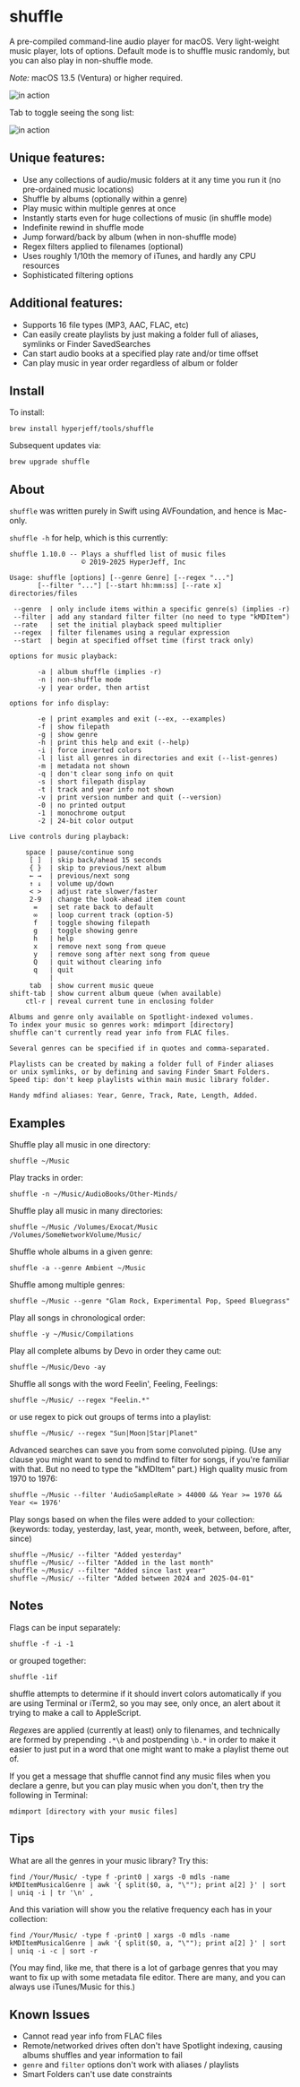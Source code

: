 shuffle
=======
A pre-compiled command-line audio player for macOS.
Very light-weight music player, lots of options.
Default mode is to shuffle music randomly,
but you can also play in non-shuffle mode.

*Note:* macOS 13.5 (Ventura) or higher required.

![in action](https://github.com/hyperjeff/shuffle/blob/master/screen3.png)

Tab to toggle seeing the song list:

![in action](https://github.com/hyperjeff/shuffle/blob/master/screen2.png)

## Unique features:
- Use any collections of audio/music folders at it any time you run it (no pre-ordained music locations)
- Shuffle by albums (optionally within a genre)
- Play music within multiple genres at once
- Instantly starts even for huge collections of music (in shuffle mode)
- Indefinite rewind in shuffle mode
- Jump forward/back by album (when in non-shuffle mode)
- Regex filters applied to filenames (optional)
- Uses roughly 1/10th the memory of iTunes, and hardly any CPU resources
- Sophisticated filtering options

## Additional features:
- Supports 16 file types (MP3, AAC, FLAC, etc)
- Can easily create playlists by just making a folder full of aliases, symlinks or Finder SavedSearches
- Can start audio books at a specified play rate and/or time offset
- Can play music in year order regardless of album or folder

## Install
To install:
```
brew install hyperjeff/tools/shuffle
```

Subsequent updates via:
```
brew upgrade shuffle
```

## About
`shuffle` was written purely in Swift using AVFoundation, and hence is Mac-only.

`shuffle -h` for help, which is this currently:

```
shuffle 1.10.0 -- Plays a shuffled list of music files
                  © 2019-2025 HyperJeff, Inc

Usage: shuffle [options] [--genre Genre] [--regex "..."]
       [--filter "..."] [--start hh:mm:ss] [--rate x] directories/files

 --genre  | only include items within a specific genre(s) (implies -r)
 --filter | add any standard filter filter (no need to type "kMDItem")
 --rate   | set the initial playback speed multiplier
 --regex  | filter filenames using a regular expression
 --start  | begin at specified offset time (first track only)

options for music playback:

       -a | album shuffle (implies -r)
       -n | non-shuffle mode
       -y | year order, then artist

options for info display:

       -e | print examples and exit (--ex, --examples)
       -f | show filepath
       -g | show genre
       -h | print this help and exit (--help)
       -i | force inverted colors
       -l | list all genres in directories and exit (--list-genres)
       -m | metadata not shown
       -q | don't clear song info on quit
       -s | short filepath display
       -t | track and year info not shown
       -v | print version number and quit (--version)
       -0 | no printed output
       -1 | monochrome output
       -2 | 24-bit color output

Live controls during playback:

    space | pause/continue song
     [ ]  | skip back/ahead 15 seconds
     { }  | skip to previous/next album
     ← →  | previous/next song
     ↑ ↓  | volume up/down
     < >  | adjust rate slower/faster
     2-9  | change the look-ahead item count
      =   | set rate back to default
      ∞   | loop current track (option-5)
      f   | toggle showing filepath
      g   | toggle showing genre
      h   | help
      x   | remove next song from queue
      y   | remove song after next song from queue
      Q   | quit without clearing info
      q   | quit
          |
     tab  | show current music queue
shift-tab | show current album queue (when available)
    ctl-r | reveal current tune in enclosing folder

Albums and genre only available on Spotlight-indexed volumes.
To index your music so genres work: mdimport [directory]
shuffle can't currently read year info from FLAC files.

Several genres can be specified if in quotes and comma-separated.

Playlists can be created by making a folder full of Finder aliases
or unix symlinks, or by defining and saving Finder Smart Folders.
Speed tip: don't keep playlists within main music library folder.

Handy mdfind aliases: Year, Genre, Track, Rate, Length, Added.
```

## Examples
Shuffle play all music in one directory:
```
shuffle ~/Music
```

Play tracks in order:
```
shuffle -n ~/Music/AudioBooks/Other-Minds/
```

Shuffle play all music in many directories:
```
shuffle ~/Music /Volumes/Exocat/Music /Volumes/SomeNetworkVolume/Music/
```

Shuffle whole albums in a given genre:
```
shuffle -a --genre Ambient ~/Music
```

Shuffle among multiple genres:
```
shuffle ~/Music --genre "Glam Rock, Experimental Pop, Speed Bluegrass"
```

Play all songs in chronological order:
```
shuffle -y ~/Music/Compilations
```

Play all complete albums by Devo in order they came out:
```
shuffle ~/Music/Devo -ay
```

Shuffle all songs with the word Feelin', Feeling, Feelings:
```
shuffle ~/Music/ --regex "Feelin.*"
```
or use regex to pick out groups of terms into a playlist:
```
shuffle ~/Music/ --regex "Sun|Moon|Star|Planet"
```

Advanced searches can save you from some convoluted piping.
(Use any clause you might want to send to mdfind to filter for songs, if you're familiar with that. But no need to type the "kMDItem" part.)
High quality music from 1970 to 1976:
```
shuffle ~/Music --filter 'AudioSampleRate > 44000 && Year >= 1970 && Year <= 1976'
```

Play songs based on when the files were added to your collection:
(keywords: today, yesterday, last, year, month, week, between, before, after, since)
```
shuffle ~/Music/ --filter "Added yesterday"
shuffle ~/Music/ --filter "Added in the last month"
shuffle ~/Music/ --filter "Added since last year"
shuffle ~/Music/ --filter "Added between 2024 and 2025-04-01"
```

## Notes
Flags can be input separately:
```
shuffle -f -i -1
```
or grouped together:
```
shuffle -1if
```

shuffle attempts to determine if it should invert colors automatically if you are using Terminal or iTerm2, so you may see, only once, an alert about it trying to make a call to AppleScript.

*Regex*es are applied (currently at least) only to filenames, and technically are formed by prepending `.*\b` and postpending `\b.*` in order to make it easier to just put in a word that one might want to make a playlist theme out of.

If you get a message that shuffle cannot find any music files when you declare a genre, but you can play music when you don't, then try the following in Terminal:
```
mdimport [directory with your music files]
```

## Tips
What are all the genres in your music library? Try this:
```
find /Your/Music/ -type f -print0 | xargs -0 mdls -name kMDItemMusicalGenre | awk '{ split($0, a, "\""); print a[2] }' | sort | uniq -i | tr '\n' ,
```
And this variation will show you the relative frequency each has in your collection:
```
find /Your/Music/ -type f -print0 | xargs -0 mdls -name kMDItemMusicalGenre | awk '{ split($0, a, "\""); print a[2] }' | sort | uniq -i -c | sort -r
```
(You may find, like me, that there is a lot of garbage genres that you may want to fix up with some metadata file editor. There are many, and you can always use iTunes/Music for this.)


## Known Issues
- Cannot read year info from FLAC files
- Remote/networked drives often don't have Spotlight indexing, causing albums shuffles and year information to fail
- `genre` and `filter` options don't work with aliases / playlists
- Smart Folders can't use date constraints
